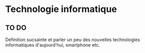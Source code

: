 # Technologie informatique

## TO DO
 Définition sucsainte et parler un peu des nouvelles technologies informatiques d'aujourd'hui, smartphone etc.